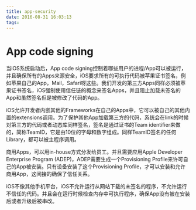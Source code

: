 ```yaml
---
title: app-security
date: 2016-08-31 16:03:13
tags:
---
```

# App code signing

当iOS系统启动后，App code
signing控制着哪些用户的进程/App可以被运行，并且确保所有的Apps来源安全，iOS要求所有的可执行代码被苹果证书签名，例如苹果自己的App，Mail，Safari呀这些。我们开发的第三方Apps同样必须被苹果证书签名，iOS强制使用信任链的概念来签名Apps，并且阻止加载未签名的App和虽然签名但是被修改了代码的App。

iOS允许开发者内嵌其他的Frameworks在自己的Apps中，它可以被自己的其他内置的extensions调用。为了保护其他App加载第三方的代码，系统会在link的时候对第三方的代码或者动态库同样签名，签名是通过证书的Team identifier来做的，简称TeamID，它是由10位的字母和数字组成。同样TeamID签名的任何Library，都可以被主程序调用。

商用Apps，可以用in-house方式分发给员工。并且需要应用Apple Developer Enterprise Program (ADEP)，ADEP需要生成一个Provisioning Profile来许可自己的App被安装。只有设备安装了这个Provisioning Profile，才可以安装和允许商用App，这间接的确保了信任关系。

iOS不像其他手机平台，iOS不允许运行从网站下载的未签名的程序，不允许运行不信任的代码。并且会在运行时候检查内存中可执行程序，确保App没有被在安装后或者升级后被串改。
